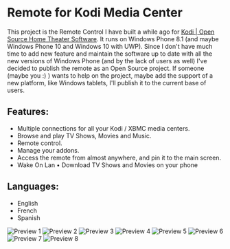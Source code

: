 # Remote for Kodi Media Center

This project is the Remote Control I have built a while ago for [Kodi | Open Source Home Theater Software](https://kodi.tv/). It runs on Windows Phone 8.1 (and maybe Windows Phone 10 and Windows 10 with UWP). Since I don't have much time to add new feature and maintain the software up to date with all the new versions of Windows Phone (and by the lack of users as well) I've decided to publish the remote as an Open Source project. If someone (maybe you :) ) wants to help on the project, maybe add the support of a new platform, like Windows tablets, I'll publish it to the current base of users.

## Features:
* Multiple connections for all your Kodi / XBMC media centers.
* Browse and play TV Shows, Movies and Music.
* Remote control.
* Manage your addons.
* Access the remote from almost anywhere, and pin it to the main screen.
* Wake On Lan • Download TV Shows and Movies on your phone

## Languages:
* English
* French
* Spanish

![Preview 1][preview-1]
![Preview 2][preview-2]
![Preview 3][preview-3]
![Preview 4][preview-4]
![Preview 5][preview-5]
![Preview 6][preview-6]
![Preview 7][preview-7]
![Preview 8][preview-8]

[preview-1]: /assets/preview-1.png
[preview-2]: /assets/preview-2.png
[preview-3]: /assets/preview-3.png
[preview-4]: /assets/preview-4.png
[preview-5]: /assets/preview-5.png
[preview-6]: /assets/preview-6.png
[preview-7]: /assets/preview-7.png
[preview-8]: /assets/preview-8.png

